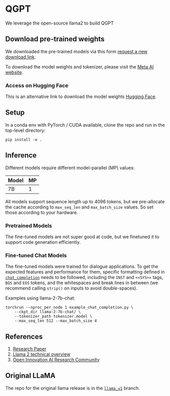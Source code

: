 # QGPT
We leverage the open-source llama2 to build QGPT
## Download pre-trained weights

We downloaded the pre-trained models via this form [request a new download link](https://ai.meta.com/resources/models-and-libraries/llama-downloads/). 


To download the model weights and tokenizer, please visit the [Meta AI website](https://ai.meta.com/resources/models-and-libraries/llama-downloads/).


### Access on Hugging Face

This is an alternative link to download the model weights [Hugging Face](https://huggingface.co/meta-llama).

## Setup

In a conda env with PyTorch / CUDA available, clone the repo and run in the top-level directory:

```
pip install -e .
```

## Inference

Different models require different model-parallel (MP) values:

|  Model | MP |
|--------|----|
| 7B     | 1  |


All models support sequence length up to 4096 tokens, but we pre-allocate the cache according to `max_seq_len` and `max_batch_size` values. So set those according to your hardware.

### Pretrained Models

The fine-tuned models are not super good at code, but we finetuned it to support code generation efficiently.


### Fine-tuned Chat Models

The fine-tuned models were trained for dialogue applications. To get the expected features and performance for them, specific formatting defined in [`chat_completion`](https://github.com/facebookresearch/llama/blob/main/llama/generation.py#L212)
needs to be followed, including the `INST` and `<<SYS>>` tags, `BOS` and `EOS` tokens, and the whitespaces and break lines in between (we recommend calling `strip()` on inputs to avoid double-spaces).

Examples using llama-2-7b-chat:

```
torchrun --nproc_per_node 1 example_chat_completion.py \
    --ckpt_dir llama-2-7b-chat/ \
    --tokenizer_path tokenizer.model \
    --max_seq_len 512 --max_batch_size 4
```



## References

1. [Research Paper](https://ai.meta.com/research/publications/llama-2-open-foundation-and-fine-tuned-chat-models/)
2. [Llama 2 technical overview](https://ai.meta.com/resources/models-and-libraries/llama)
3. [Open Innovation AI Research Community](https://ai.meta.com/llama/open-innovation-ai-research-community/)

## Original LLaMA
The repo for the original llama release is in the [`llama_v1`](https://github.com/facebookresearch/llama/tree/llama_v1) branch.
